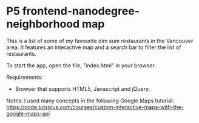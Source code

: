 P5 frontend-nanodegree-neighborhood map
=======================================

This is a list of some of my favourite dim sum restaurants in the Vancouver area. It features
an interactive map and a search bar to filter the list of restaurants.

To start the app, open the file, "index.html" in your browser.

Requirements:
- Browser that supports HTML5, Javascript and jQuery.

Notes:
I used many concepts in the following Google Maps tutorial:
https://code.tutsplus.com/courses/custom-interactive-maps-with-the-google-maps-api